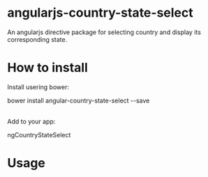 # angularjs-country-state-select
An angularjs directive package for selecting country and display its corresponding state.

# How to install
Install usering bower:

bower install angular-country-state-select --save<br><br>

Add to your app:

ngCountryStateSelect

# Usage

<div ng-model="vm.country" country-select></div>

<div country="{{ vm.country }}" ng-model="vm.state" state-select></div>